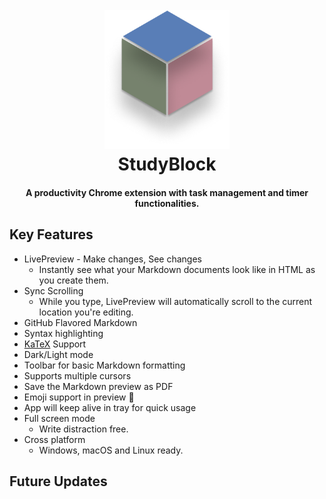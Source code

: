
<h1 align="center">
  <br>
  <img src="icons/StudyBlock250.png" width="200">
  <br>
  StudyBlock
  <br>
</h1>

<h4 align="center">A productivity Chrome extension with task management and timer functionalities.</h4>

<p align="center">
</p>

## Key Features

* LivePreview - Make changes, See changes
  - Instantly see what your Markdown documents look like in HTML as you create them.
* Sync Scrolling
  - While you type, LivePreview will automatically scroll to the current location you're editing.
* GitHub Flavored Markdown  
* Syntax highlighting
* [KaTeX](https://khan.github.io/KaTeX/) Support
* Dark/Light mode
* Toolbar for basic Markdown formatting
* Supports multiple cursors
* Save the Markdown preview as PDF
* Emoji support in preview :tada:
* App will keep alive in tray for quick usage
* Full screen mode
  - Write distraction free.
* Cross platform
  - Windows, macOS and Linux ready.

## Future Updates

